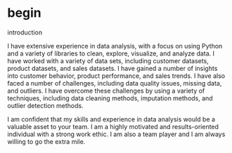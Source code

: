 # begin
introduction

I have extensive experience in data analysis, with a focus on using Python and a variety of libraries to clean, explore, visualize, and analyze data. I have worked with a variety of data sets, including customer datasets, product datasets, and sales datasets. I have gained a number of insights into customer behavior, product performance, and sales trends. I have also faced a number of challenges, including data quality issues, missing data, and outliers. I have overcome these challenges by using a variety of techniques, including data cleaning methods, imputation methods, and outlier detection methods.

I am confident that my skills and experience in data analysis would be a valuable asset to your team. I am a highly motivated and results-oriented individual with a strong work ethic. I am also a team player and I am always willing to go the extra mile.